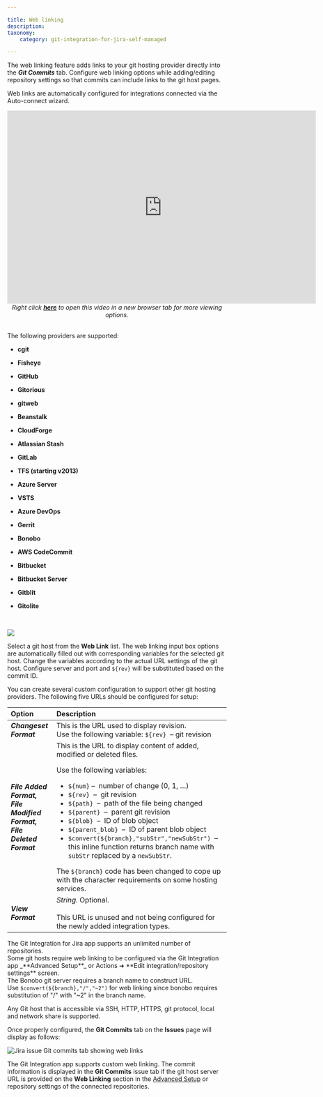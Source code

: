 ```yaml
---

title: Web linking
description:
taxonomy:
    category: git-integration-for-jira-self-managed

---
```

The web linking feature adds links to your git hosting provider directly into the _**Git Commits**_ tab. Configure web linking options while adding/editing repository settings so that commits can include links to the git host pages.

Web links are automatically configured for integrations connected via the Auto-connect wizard.

<div class='embed-container embed-container--16-10'>
    <iframe width='709' height='443' src='https://fast.wistia.com/embed/iframe/qmumdo048n?videoFoam=true' frameborder='0' allowfullscreen ></iframe>
</div>

<div align='center'>
    <i>Right click <a href='https://bigbrassband.wistia.com/medias/qmumdo048n'><b>here</b></a> to open this video in a new browser tab for more viewing options.</i>
</div>
<br>

The following providers are supported:

*   **cgit**

*   **Fisheye**

*   **GitHub**

*   **Gitorious**

*   **gitweb**

*   **Beanstalk**

*   **CloudForge**

*   **Atlassian Stash**

*   **GitLab**

*   **TFS (starting v2013)**

*   **Azure Server**

*   **VSTS**

*   **Azure DevOps**

*   **Gerrit**

*   **Bonobo**

*   **AWS CodeCommit**

*   **Bitbucket**

*   **Bitbucket Server**

*   **Gitblit**

*   **Gitolite**

<br>

![](https://bigbrassband.atlassian.net/wiki/download/thumbnails/1930398212/gitlab-guide-web-linking.png?version=1&modificationDate=1630642879210&cacheVersion=1&api=v2&width=680&height=318)

Select a git host from the **Web Link** list. The web linking input box options are automatically filled out with corresponding variables for the selected git host. Change the variables according to the actual URL settings of the git host. Configure server and port and `${rev}` will be substituted based on the commit ID.

You can create several custom configuration to support other git hosting providers. The following five URLs should be configured for setup:

| **Option** | **Description** |
| :--- | :--- |
| _**Changeset Format**_ | This is the URL used to display revision.  <br>Use the following variable: `${rev}`  – git revision |
| _**File Added Format,**_  <br>_**File Modified Format,**_  <br>_**File Deleted Format**_ | This is the URL to display content of added, modified or deleted files.  <p>Use the following variables:</p><ul><li>`${num}` –  number of change (0, 1, …)</li><li>`${rev}`  –  git revision</li><li>`${path}`  –  path of the file being changed</li><li>`${parent}`  –  parent git revision</li><li>`${blob}`  –  ID of blob object</li><li>`${parent_blob}`  –  ID of parent blob object</li><li>`$convert(${branch},"subStr","newSubStr")`  –  this inline function returns branch name with `subStr` replaced by a `newSubStr`.</li></ul>The `${branch}` code has been changed to cope up with the character requirements on some hosting services. |
| _**View Format**_ | _String._ Optional. <br><br>This URL is unused and not being configured for the newly added integration types. |

<div class="bbb-callout bbb--tip">
    <div class="irow">
    <div class="ilogobox">
        <span class="logoimg"></span>
    </div>
    <div class="imsgbox">
        The Git Integration for Jira app supports an unlimited number of repositories.
    </div>
    </div>
</div>

<div class="bbb-callout bbb--info">
    <div class="irow">
    <div class="ilogobox">
        <span class="logoimg"></span>
    </div>
    <div class="imsgbox">
        Some git hosts require web linking to be configured via the Git Integration app _**Advanced Setup**_ or Actions ➜ **Edit integration/repository settings** screen.
    </div>
    </div>
</div>

<div class="bbb-callout bbb--note">
    <div class="irow">
    <div class="ilogobox">
        <span class="logoimg"></span>
    </div>
    <div class="imsgbox">
        The Bonobo git server requires a branch name to construct URL.  Use <code>$convert(${branch},"/","~2")</code> for web linking since bonobo requires substitution of "/" with "~2" in the branch name.
        <div class="nextpara>
            <b>For example:</b><br>
            <code>http://<host>/Bonobo.Git.Server/Repository/<project>/$convert(${branch},"/","~2")/Commit/${rev}</code>
        </div>
    </div>
    </div>
</div>

Any Git host that is accessible via SSH, HTTP, HTTPS, git protocol, local and network share is supported.

Once properly configured, the **Git Commits** tab on the **Issues** page will display as follows:

![Jira issue Git commits tab showing web links](https://bigbrassband.atlassian.net/wiki/download/thumbnails/1930398212/git-commits-clickable-web-links.png?version=1&modificationDate=1630642879449&cacheVersion=1&api=v2&width=557&height=261)

The Git Integration app supports custom web linking. The commit information is displayed in the **Git Commits** issue tab if the git host server URL is provided on the **Web Linking** section in the [Advanced Setup](/git-integration-for-jira-self-managed/connecting-a-repository-via-advanced-setup/) or repository settings of the connected repositories.

